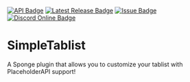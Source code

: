 [![API Badge](https://img.shields.io/badge/MC%20version-Sponge%20v7.2.0-blue?style=flat-square)](https://www.spongepowered.org/)
[![Latest Release Badge](https://img.shields.io/ore/v/simpletablist?label=latest%20release&style=flat-square)](https://ore.spongepowered.org/Fridtjof_DE/SimpleTablist)
[![Issue Badge](https://img.shields.io/github/issues/Fridtjof-DE/SimpleTablist?style=flat-square)](https://github.com/Fridtjof-DE/Missing_Colors/issues)
[![Discord Online Badge](https://img.shields.io/discord/698210072899223642?style=flat-square)](https://discord.gg/fXHcmTq)
# SimpleTablist
 A Sponge plugin that allows you to customize your tablist with PlaceholderAPI support!
